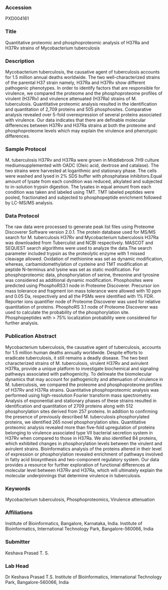 ### Accession
PXD004161

### Title
Quantitative proteomic and phosphoproteomic analysis of H37Ra and H37Rv strains of Mycobacterium tuberculosis

### Description
Mycobacterium tuberculosis, the causative agent of tuberculosis accounts for 1.5 million annual deaths worldwide. The two well-characterized strains of the parental H37 strain namely, H37Ra and H37Rv show different pathogenic phenotypes. In order to identify factors that are responsible for virulence, we compared the proteome and the phosphoproteome profiles of virulent (H37Rv) and virulence attenuated (H37Ra) strains of M. tuberculosis. Quantitative proteomic analysis resulted in the identification and quantitation of 2,709 proteins and 505 phosphosites. Comparative analysis revealed over 5-fold overexpression of several proteins associated with virulence. Our data indicates that there are definable molecular differences between H37Rv and H37Ra strains at both the proteome and phosphoproteome levels which may explain the virulence and phenotypic differences.

### Sample Protocol
M. tuberculosis H37Rv and H37Ra were grown in Middlebrook 7H9 culture mediumsupplemented with OADC (Oleic acid, dextrose and catalase). The two strains were harvested at logarithmic and stationary phase. The cells were washed and lysed in 2% SDS buffer with phosphatase inhibitors.Equal amount of lysate from each condition was reduced, alkylated and subjected to in-solution trypsin digestion. The lysates in equal amount from each condition was taken and labeled using TMT. TMT labeled peptides were pooled, fractionated and subjected to phosphopeptide enrichment followed by LC-MS/MS analysis.

### Data Protocol
The raw data were processed to generate peak list files using Proteome Discoverer Software version 2.0.1. The protein database used for MS/MS search for M. tuberculosis H37Rv and Mycobacterium tuberculosis H37Ra was downloaded from Tuberculist and NCBI respectively. MASCOT and SEQUEST search algorithms were used to analyze the data.The search parameter included trypsin as the proteolytic enzyme with 1 missed cleavage allowed. Oxidation of methionine was set as dynamic modification, whereas, carbamidomethylation of cysteine and TMT modification at peptide N-terminus and lysine was set as static modification. For phosphoproteomic data, phosphorylation of serine, threonine and tyrosine was considered as additional dynamic modification. Phosphosites were predicted using PhosphoRS3.1 node in Proteome Discoverer. Precursor ion mass tolerance and fragment ion mass tolerance were allowed with 10 ppm and 0.05 Da, respectively and all the PSMs were identified with 1% FDR. Reporter ions quantifier node of Proteome Discoverer was used for relative quantitation of proteins. PhosphoRS 3.1 node of Proteome Discoverer was used to calculate the probability of the phosphorylation site. Phosphopeptides with > 75% localization probability were considered for further analysis.

### Publication Abstract
Mycobacterium tuberculosis, the causative agent of tuberculosis, accounts for 1.5 million human deaths annually worldwide. Despite efforts to eradicate tuberculosis, it still remains a deadly disease. The two best characterized strains of M. tuberculosis, virulent H37Rv and avirulent H37Ra, provide a unique platform to investigate biochemical and signaling pathways associated with pathogenicity. To delineate the biomolecular dynamics that may account for pathogenicity and attenuation of virulence in M. tuberculosis, we compared the proteome and phosphoproteome profiles of H37Rv and H37Ra strains. Quantitative phosphoproteomic analysis was performed using high-resolution Fourier transform mass spectrometry. Analysis of exponential and stationary phases of these strains resulted in identification and quantitation of 2709 proteins along with 512 phosphorylation sites derived from 257 proteins. In addition to confirming the presence of previously described M. tuberculosis phosphorylated proteins, we identified 265 novel phosphorylation sites. Quantitative proteomic analysis revealed more than five-fold upregulation of proteins belonging to virulence associated type VII bacterial secretion system in H37Rv when compared to those in H37Ra. We also identified 84 proteins, which exhibited changes in phosphorylation levels between the virulent and avirulent strains. Bioinformatics analysis of the proteins altered in their level of expression or phosphorylation revealed enrichment of pathways involved in fatty acid biosynthesis and two-component regulatory system. Our data provides a resource for further exploration of functional differences at molecular level between H37Rv and H37Ra, which will ultimately explain the molecular underpinnings that determine virulence in tuberculosis.

### Keywords
Mycobacterium tuberculosis, Phosphoproteomics, Virulence attenuation

### Affiliations
Institute of Bioinformatics, Bangalore, Karnataka, India.
Institute of Bioinformatics, International Technology Park, Bangalore-560066, India

### Submitter
Keshava Prasad T. S.

### Lab Head
Dr Keshava Prasad T.S.
Institute of Bioinformatics, International Technology Park, Bangalore-560066, India


